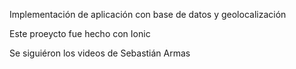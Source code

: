 Implementación de aplicación con base de datos y geolocalización

Este proeycto fue hecho con Ionic

Se siguiéron los videos de Sebastián Armas
